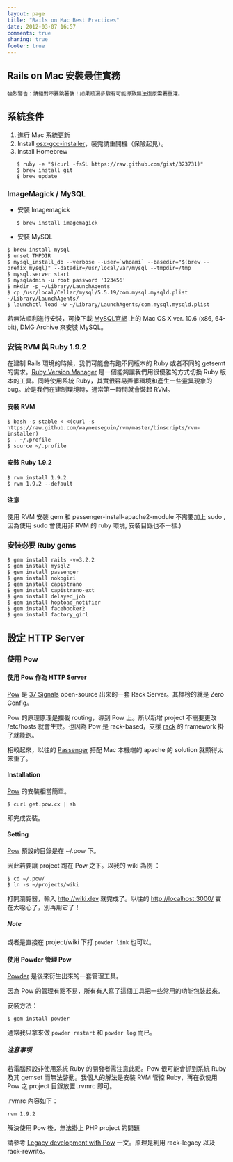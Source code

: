 ```yaml
---
layout: page
title: "Rails on Mac Best Practices"
date: 2012-03-07 16:57
comments: true
sharing: true
footer: true
---
```


## Rails on Mac 安裝最佳實務

`強烈警告：請絕對不要跳著裝！如果疏漏步驟有可能導致無法復原需要重灌。`


## 系統套件

1. 進行 Mac 系統更新
2. Install [osx-gcc-installer](https://github.com/kennethreitz/osx-gcc-installer)，裝完請重開機（保險起見）。
3. Install Homebrew
   
```
   $ ruby -e "$(curl -fsSL https://raw.github.com/gist/323731)"
   $ brew install git
   $ brew update
```

###  ImageMagick / MySQL

* 安裝 Imagemagick

```
   $ brew install imagemagick
```

*  安裝 MySQL

```
$ brew install mysql
$ unset TMPDIR
$ mysql_install_db --verbose --user=`whoami` --basedir="$(brew --prefix mysql)" --datadir=/usr/local/var/mysql --tmpdir=/tmp
$ mysql.server start
$ mysqladmin -u root password '123456'
$ mkdir -p ~/Library/LaunchAgents
$ cp /usr/local/Cellar/mysql/5.5.19/com.mysql.mysqld.plist ~/Library/LaunchAgents/
$ launchctl load -w ~/Library/LaunchAgents/com.mysql.mysqld.plist

```

若無法順利進行安裝，可換下載 [MySQL官網](http://dev.mysql.com/downloads/mysql/) 上的 Mac OS X ver. 10.6 (x86, 64-bit), DMG Archive 來安裝 MySQL。
  

### 安裝 RVM 與 Ruby 1.9.2

在建制 Rails 環境的時候，我們可能會有跑不同版本的 Ruby 或者不同的 getsemt 的需求。[Ruby Version Manager](https://rvm.beginrescueend.com/) 是一個能夠讓我們用很優雅的方式切換 Ruby 版本的工具。同時使用系統 Ruby，其實很容易弄髒環境和產生一些靈異現象的 bug。於是我們在建制環境時，通常第一時間就會裝起 RVM。

#### 安裝 RVM

```
$ bash -s stable < <(curl -s https://raw.github.com/wayneeseguin/rvm/master/binscripts/rvm-installer)
$ . ~/.profile
$ source ~/.profile
```
    
#### 安裝 Ruby 1.9.2

```
$ rvm install 1.9.2
$ rvm 1.9.2 --default 

```

#### 注意

使用 RVM 安裝 gem 和 passenger-install-apache2-module 不需要加上 sudo , 因為使用 sudo 會使用非 RVM 的 ruby 環境, 安裝目錄也不一樣.) 
    

### 安裝必要 Ruby gems

```
$ gem install rails -v=3.2.2
$ gem install mysql2
$ gem install passenger
$ gem install nokogiri
$ gem install capistrano
$ gem install capistrano-ext
$ gem install delayed_job
$ gem install hoptoad_notifier
$ gem install facebooker2
$ gem install factory_girl
```

## 設定 HTTP Server

### 使用 Pow

#### 使用 Pow 作為 HTTP Server

[Pow](http://pow.cx) 是 [37 Signals](http://37signals.com/) open-source 出來的一套 Rack Server。其標榜的就是 Zero Config。

Pow 的原理原理是攔截 routing，導到 Pow 上。所以新增 project 不需要更改 /etc/hosts 就會生效。也因為 Pow 是 rack-based，支援 [rack](http://rack.rubyforge.org/) 的 framework 掛了就能跑。


相較起來，以往的 [Passenger](http://www.modrails.com/) 搭配 Mac 本機端的 apache 的 solution 就顯得太笨重了。

#### Installation 

[Pow](http://pow.cx) 的安裝相當簡單。

```    
$ curl get.pow.cx | sh
```

即完成安裝。

#### Setting 

[Pow](http://pow.cx) 預設的目錄是在 ~/.pow 下。


因此若要讓 project 跑在 Pow 之下。以我的 wiki 為例 ：

```  
$ cd ~/.pow/
$ ln -s ~/projects/wiki
```  

打開瀏覽器，輸入 <http://wiki.dev> 就完成了。以往的 <http://localhost:3000/> 實在太噁心了，別再用它了！

##### Note

或者是直接在 project/wiki 下打 `powder link` 也可以。


#### 使用 Powder 管理 Pow

[Powder](https://github.com/Rodreegez/powder)  是後來衍生出來的一套管理工具。

因為 Pow 的管理有點不易，所有有人寫了這個工具把一些常用的功能包裝起來。

安裝方法：

```
$ gem install powder
```    

通常我只拿來做 `powder restart` 和 `powder log` 而已。

##### 注意事項

若電腦預設非使用系統 Ruby 的開發者需注意此點。Pow 很可能會抓到系統 Ruby 及其  gemset 而無法啓動。我個人的解法是安裝 RVM 管控 Ruby，再在欲使用 Pow 之 project 目錄放置 .rvmrc 即可。

.rvmrc 內容如下：

```
rvm 1.9.2
```

解決使用 Pow 後，無法掛上 PHP project 的問題

請參考 [Legacy development with Pow](http://stuff-things.net/2011/05/16/legacy-development-with-pow/) 一文。原理是利用 rack-legacy 以及 rack-rewrite。
